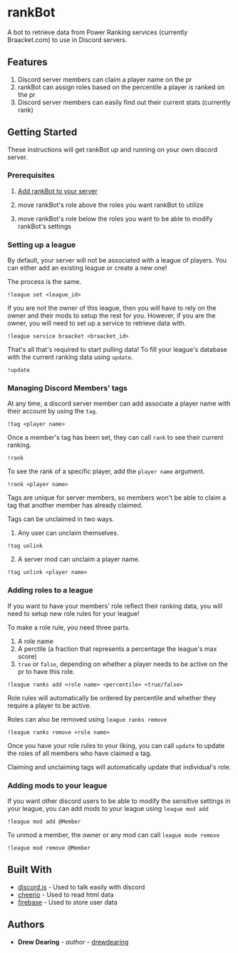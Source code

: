 # rankBot

A bot to retrieve data from Power Ranking services (currently Braacket.com) to use in Discord servers.

## Features
1. Discord server members can claim a player name on the pr
2. rankBot can assign roles based on the percentile a player is ranked on the pr
3. Discord server members can easily find out their current stats (currently rank)

## Getting Started

These instructions will get rankBot up and running on your own discord server.

### Prerequisites

1. [Add rankBot to your server](https://discordapp.com/api/oauth2/authorize?client_id=547545067796299786&permissions=268435456&scope=bot)

2. move rankBot's role above the roles you want rankBot to utilize

3. move rankBot's role below the roles you want to be able to modify rankBot's settings


### Setting up a league

By default, your server will not be associated with a league of players. You can either add an existing league or create a new one!

The process is the same.

```
!league set <league_id>
```

If you are not the owner of this league, then you will have to rely on the owner and their mods to setup the rest for you. However, if you are the owner, you will need to set up a service to retrieve data with.

```
!league service braacket <braacket_id>
```

That's all that's required to start pulling data! To fill your league's database with the current ranking data using `update`.

```
!update
```

### Managing Discord Members' tags

At any time, a discord server member can add associate a player name with their account by using the `tag`.

```
!tag <player name>
```

Once a member's tag has been set, they can call `rank` to see their current ranking.

```
!rank
```

To see the rank of a specific player, add the `player name` argument.

```
!rank <player name>
```

Tags are unique for server members, so members won't be able to claim a tag that another member has already claimed.

Tags can be unclaimed in two ways.

1. Any user can unclaim themselves.

```
!tag unlink
```

2. A server mod can unclaim a player name.

```
!tag unlink <player name>
```

### Adding roles to a league

If you want to have your members' role reflect their ranking data, you will need to setup new role rules for your league!

To make a role rule, you need three parts.

1. A role name
2. A perctile (a fraction that represents a percentage the league's max score)
3. `true` or `false`, depending on whether a player needs to be active on the pr to have this role.

```
!league ranks add <role name> <percentile> <true/false>
```

Role rules will automatically be ordered by percentile and whether they require a player to be active.

Roles can also be removed using `league ranks remove`

```
!league ranks remove <role name>
```

Once you have your role rules to your liking, you can call `update` to update the roles of all members who have claimed a tag.

Claiming and unclaiming tags will automatically update that individual's role.

### Adding mods to your league

If you want other discord users to be able to modify the sensitive settings in your league, you can add mods to your league using `league mod add`

```
!league mod add @Member
```

To unmod a member, the owner or any mod can call `league mode remove`

```
!league mod remove @Member
```

## Built With

* [discord.js](https://discord.js.org) - Used to talk easily with discord
* [cheerio](https://cheerio.js.org/) - Used to read html data
* [firebase](https://firebase.google.com/) - Used to store user data

## Authors

* **Drew Dearing** - *author* - [drewdearing](https://github.com/drewdearing)
